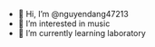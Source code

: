 - 👋 Hi, I’m @nguyendang47213
- 👀 I’m interested in music
- 🌱 I’m currently learning laboratory
<!---
nguyendang47213/nguyendang47213 is a ✨ special ✨ repository because its `README.md` (this file) appears on your GitHub profile.
You can click the Preview link to take a look at your changes.
--->
